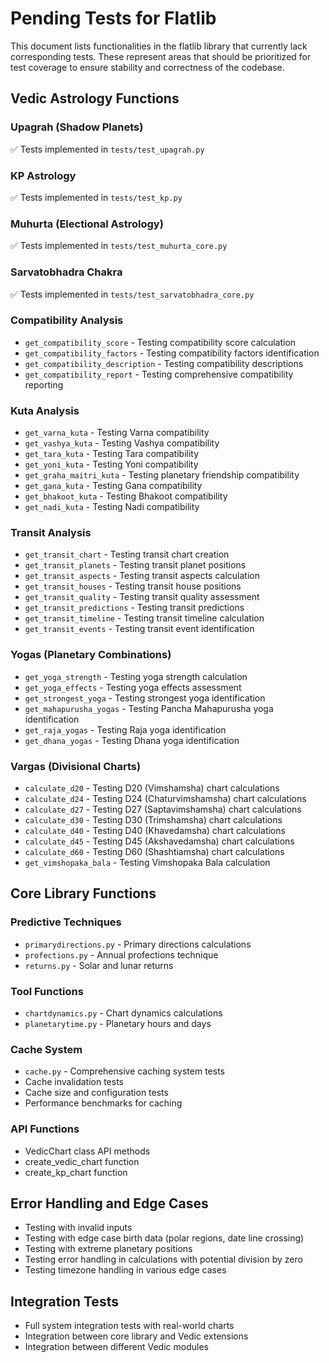 # Pending Tests for Flatlib

This document lists functionalities in the flatlib library that currently lack corresponding tests. These represent areas that should be prioritized for test coverage to ensure stability and correctness of the codebase.

## Vedic Astrology Functions

### Upagrah (Shadow Planets)
✅ Tests implemented in `tests/test_upagrah.py`

### KP Astrology
✅ Tests implemented in `tests/test_kp.py`

### Muhurta (Electional Astrology)
✅ Tests implemented in `tests/test_muhurta_core.py`

### Sarvatobhadra Chakra
✅ Tests implemented in `tests/test_sarvatobhadra_core.py`

### Compatibility Analysis
- `get_compatibility_score` - Testing compatibility score calculation
- `get_compatibility_factors` - Testing compatibility factors identification
- `get_compatibility_description` - Testing compatibility descriptions
- `get_compatibility_report` - Testing comprehensive compatibility reporting

### Kuta Analysis
- `get_varna_kuta` - Testing Varna compatibility
- `get_vashya_kuta` - Testing Vashya compatibility
- `get_tara_kuta` - Testing Tara compatibility
- `get_yoni_kuta` - Testing Yoni compatibility
- `get_graha_maitri_kuta` - Testing planetary friendship compatibility
- `get_gana_kuta` - Testing Gana compatibility
- `get_bhakoot_kuta` - Testing Bhakoot compatibility
- `get_nadi_kuta` - Testing Nadi compatibility

### Transit Analysis
- `get_transit_chart` - Testing transit chart creation
- `get_transit_planets` - Testing transit planet positions
- `get_transit_aspects` - Testing transit aspects calculation
- `get_transit_houses` - Testing transit house positions
- `get_transit_quality` - Testing transit quality assessment
- `get_transit_predictions` - Testing transit predictions
- `get_transit_timeline` - Testing transit timeline calculation
- `get_transit_events` - Testing transit event identification

### Yogas (Planetary Combinations)
- `get_yoga_strength` - Testing yoga strength calculation
- `get_yoga_effects` - Testing yoga effects assessment
- `get_strongest_yoga` - Testing strongest yoga identification
- `get_mahapurusha_yogas` - Testing Pancha Mahapurusha yoga identification
- `get_raja_yogas` - Testing Raja yoga identification
- `get_dhana_yogas` - Testing Dhana yoga identification

### Vargas (Divisional Charts)
- `calculate_d20` - Testing D20 (Vimshamsha) chart calculations
- `calculate_d24` - Testing D24 (Chaturvimshamsha) chart calculations
- `calculate_d27` - Testing D27 (Saptavimshamsha) chart calculations
- `calculate_d30` - Testing D30 (Trimshamsha) chart calculations
- `calculate_d40` - Testing D40 (Khavedamsha) chart calculations
- `calculate_d45` - Testing D45 (Akshavedamsha) chart calculations
- `calculate_d60` - Testing D60 (Shashtiamsha) chart calculations
- `get_vimshopaka_bala` - Testing Vimshopaka Bala calculation

## Core Library Functions

### Predictive Techniques
- `primarydirections.py` - Primary directions calculations
- `profections.py` - Annual profections technique
- `returns.py` - Solar and lunar returns

### Tool Functions
- `chartdynamics.py` - Chart dynamics calculations
- `planetarytime.py` - Planetary hours and days

### Cache System
- `cache.py` - Comprehensive caching system tests
- Cache invalidation tests
- Cache size and configuration tests
- Performance benchmarks for caching

### API Functions
- VedicChart class API methods
- create_vedic_chart function
- create_kp_chart function

## Error Handling and Edge Cases

- Testing with invalid inputs
- Testing with edge case birth data (polar regions, date line crossing)
- Testing with extreme planetary positions
- Testing error handling in calculations with potential division by zero
- Testing timezone handling in various edge cases

## Integration Tests

- Full system integration tests with real-world charts
- Integration between core library and Vedic extensions
- Integration between different Vedic modules
